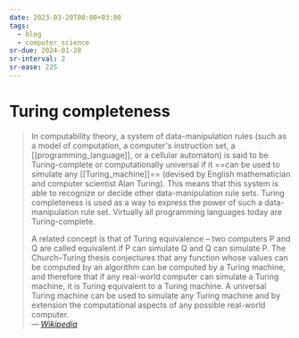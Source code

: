 ```yaml
---
date: 2023-03-20T00:00+03:00
tags:
  - blog
  - computer_science
sr-due: 2024-01-28
sr-interval: 2
sr-ease: 225
---
```


# Turing completeness

> In computability theory, a system of data-manipulation rules (such as a model
> of computation, a computer's instruction set, a [[programming_language]], or a
> cellular automaton) is said to be Turing-complete or computationally universal
> if it ==can be used to simulate any [[Turing_machine]]==
> (devised by English mathematician and computer scientist Alan Turing). This
> means that this system is able to recognize or decide other data-manipulation
> rule sets. Turing completeness is used as a way to express the power of such a
> data-manipulation rule set. Virtually all programming languages today are
> Turing-complete.
>
> A related concept is that of Turing equivalence – two computers P and Q are
> called equivalent if P can simulate Q and Q can simulate P. The Church–Turing
> thesis conjectures that any function whose values can be computed by an
> algorithm can be computed by a Turing machine, and therefore that if any
> real-world computer can simulate a Turing machine, it is Turing equivalent to
> a Turing machine. A universal Turing machine can be used to simulate any
> Turing machine and by extension the computational aspects of any possible
> real-world computer.\
> — <cite>[Wikipedia](https://en.wikipedia.org/wiki/Turing_completeness)</cite>
